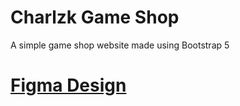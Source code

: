 # Charlzk Game Shop
A simple game shop website made using Bootstrap 5

# [Figma Design](https://www.figma.com/file/2vXgvoZUmGeN81STXxvryM/A-figma-design-for-shop-game-online-(-Shopware-6)-(Community)?type=design&node-id=11%3A3&mode=design&t=W9CtymIqZjARSjAM-1)
